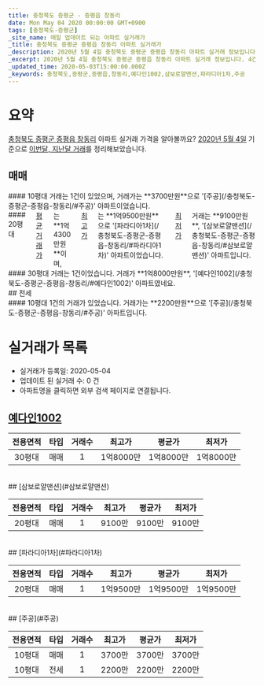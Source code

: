 ```yaml
---
title: 충청북도 증평군 - 증평읍 창동리
date: Mon May 04 2020 00:00:00 GMT+0900
tags: [충청북도-증평군]
_site_name: 매일 업데이트 되는 아파트 실거래가
_title: 충청북도 증평군 증평읍 창동리 아파트 실거래가
_description: 2020년 5월 4일 충청북도 증평군 증평읍 창동리 아파트 실거래 정보입니다. 4건 아파트 정보가 있습니다.
_excerpt: 2020년 5월 4일 충청북도 증평군 증평읍 창동리 아파트 실거래 정보입니다. 4건 아파트 정보가 있습니다.
_updated_time: 2020-05-03T15:00:00.000Z
_keywords: 충청북도,증평군,증평읍,창동리,예다인1002,삼보로얄맨션,파라디아1차,주공
---
```





# 요약
<ins>충청북도 증평군 증평읍 창동리</ins> 아파트 실거래 가격을 알아볼까요? <ins>2020년 5월 4일</ins> 기준으로 <ins>이번달, 지난달 거래</ins>를 정리해보았습니다.

## 매매
<div class="container">
<div class="six columns" markdown="1">
#### 10평대
거래는 1건이 있었으며, 거래가는 **3700만원**으로 '[주공](/충청북도-증평군-증평읍-창동리/#주공)' 아파트이었습니다.
</div>
<div class="six columns" markdown="1">
#### 20평대
<ins>평균 거래가</ins>는 **1억4300만원**이며, <ins>최고가</ins>는 **1억9500만원**으로 '[파라디아1차](/충청북도-증평군-증평읍-창동리/#파라디아1차)' 아파트이었습니다. <ins>최저가</ins> 거래는 **9100만원**, '[삼보로얄맨션](/충청북도-증평군-증평읍-창동리/#삼보로얄맨션)' 아파트입니다.
</div>
</div>
<div class="container">
<div class="twelve columns" markdown="1">
#### 30평대
거래는 1건이었습니다. 거래가 **1억8000만원**, '[예다인1002](/충청북도-증평군-증평읍-창동리/#예다인1002)' 아파트였네요.
</div>
</div>
## 전세
<div class="container">
<div class="twelve columns" markdown="1">
#### 10평대
1건의 거래가 있었습니다. 거래가는 **2200만원**으로 '[주공](/충청북도-증평군-증평읍-창동리/#주공)' 아파트입니다.
</div>
</div>



# 실거래가 목록
- 실거래가 등록일: 2020-05-04
- 업데이트 된 실거래 수: 0 건
- 아파트명을 클릭하면 외부 검색 페이지로 연결됩니다.

## [예다인1002](#예다인1002)

|전용면적|타입|거래수|최고가|평균가|최저가|
|:---:|:---:|:---:|:---:|:---:|:---:|
|30평대|<span class="deal-type-1">매매</span>|1|1억8000만|1억8000만|1억8000만|

<br/>
## [삼보로얄맨션](#삼보로얄맨션)

|전용면적|타입|거래수|최고가|평균가|최저가|
|:---:|:---:|:---:|:---:|:---:|:---:|
|20평대|<span class="deal-type-1">매매</span>|1|9100만|9100만|9100만|

<br/>
## [파라디아1차](#파라디아1차)

|전용면적|타입|거래수|최고가|평균가|최저가|
|:---:|:---:|:---:|:---:|:---:|:---:|
|20평대|<span class="deal-type-1">매매</span>|1|1억9500만|1억9500만|1억9500만|

<br/>
## [주공](#주공)

|전용면적|타입|거래수|최고가|평균가|최저가|
|:---:|:---:|:---:|:---:|:---:|:---:|
|10평대|<span class="deal-type-1">매매</span>|1|3700만|3700만|3700만|
|10평대|<span class="deal-type-2">전세</span>|1|2200만|2200만|2200만|

<br/>



